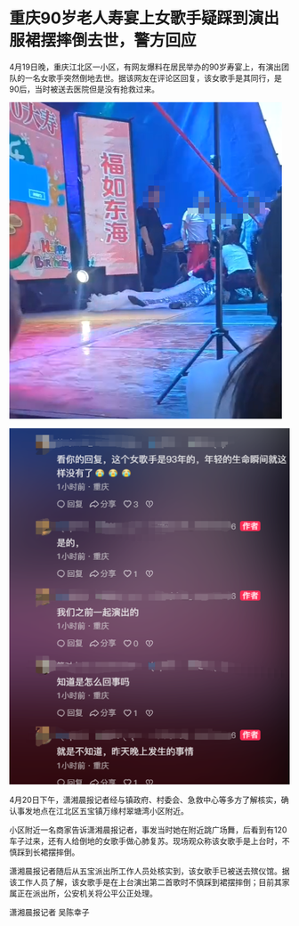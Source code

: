 # 重庆90岁老人寿宴上女歌手疑踩到演出服裙摆摔倒去世，警方回应

4月19日晚，重庆江北区一小区，有网友爆料在居民举办的90岁寿宴上，有演出团队的一名女歌手突然倒地去世。据该网友在评论区回复，该女歌手是其同行，是90后，当时被送去医院但是没有抢救过来。

![331ad6c910e29f8129fd02f306f7ebbf.jpg](https://raw.githubusercontent.com/qqhsx/qqnews_image/main/2024/04/20/重庆90岁老人寿宴上女歌手疑踩到演出服裙摆摔倒去世，警方回应/331ad6c910e29f8129fd02f306f7ebbf.jpg)

![56e489e00b2ac31343a8754d1355b767.jpg](https://raw.githubusercontent.com/qqhsx/qqnews_image/main/2024/04/20/重庆90岁老人寿宴上女歌手疑踩到演出服裙摆摔倒去世，警方回应/56e489e00b2ac31343a8754d1355b767.jpg)

4月20日下午，潇湘晨报记者经与镇政府、村委会、急救中心等多方了解核实，确认事发地点在江北区五宝镇万缘村翠塘湾小区附近。

小区附近一名商家告诉潇湘晨报记者，事发当时她在附近跳广场舞，后看到有120车子过来，还有人给倒地的女歌手做心肺复苏。现场观众称该女歌手是上台时，不慎踩到长裙摆摔倒。

潇湘晨报记者随后从五宝派出所工作人员处核实到，该女歌手已被送去殡仪馆。据该工作人员了解，该女歌手是在上台演出第二首歌时不慎踩到裙摆摔倒；目前其家属正在派出所，公安机关将公平公正处理。

潇湘晨报记者 吴陈幸子

